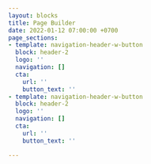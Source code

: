 ```yaml
---
layout: blocks
title: Page Builder
date: 2022-01-12 07:00:00 +0700
page_sections:
- template: navigation-header-w-button
  block: header-2
  logo: ''
  navigation: []
  cta:
    url: ''
    button_text: ''
- template: navigation-header-w-button
  block: header-2
  logo: ''
  navigation: []
  cta:
    url: ''
    button_text: ''

---
```

